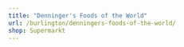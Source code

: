 ```yaml
---
title: "Denninger's Foods of the World"
url: /burlington/denningers-foods-of-the-world/
shop: Supermarkt
---
```

